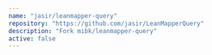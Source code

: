 ```yaml
---
name: "jasir/leanmapper-query"
repository: "https://github.com/jasir/LeanMapperQuery"
description: "Fork mibk/leanmapper-query"
active: false
---
```


